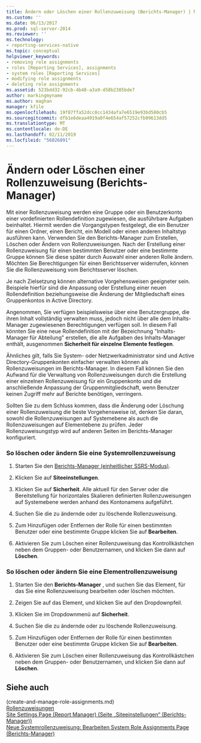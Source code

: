 ```yaml
---
title: Ändern oder Löschen einer Rollenzuweisung (Berichts-Manager) | Microsoft-Dokumentation
ms.custom: ''
ms.date: 06/13/2017
ms.prod: sql-server-2014
ms.reviewer: ''
ms.technology:
- reporting-services-native
ms.topic: conceptual
helpviewer_keywords:
- removing role assignments
- roles [Reporting Services], assignments
- system roles [Reporting Services]
- modifying role assignments
- deleting role assignments
ms.assetid: 523bdd32-92cb-4b48-a3a9-d58b2385bde7
author: markingmyname
ms.author: maghan
manager: kfile
ms.openlocfilehash: 19f87ffa52dcc8cc1434afa7e6519e93bd580cb5
ms.sourcegitcommit: dfb1e6deaa4919a0f4e654af57252cfb09613dd5
ms.translationtype: MT
ms.contentlocale: de-DE
ms.lasthandoff: 02/11/2019
ms.locfileid: "56026891"
---
```

# <a name="modify-or-delete-a-role-assignment-report-manager"></a>Ändern oder Löschen einer Rollenzuweisung (Berichts-Manager)
  Mit einer Rollenzuweisung werden eine Gruppe oder ein Benutzerkonto einer vordefinierten Rollendefinition zugewiesen, die ausführbare Aufgaben beinhaltet. Hiermit werden die Vorgangstypen festgelegt, die ein Benutzer für einen Ordner, einen Bericht, ein Modell oder einen anderen Inhaltstyp ausführen kann. Verwenden Sie den Berichts-Manager zum Erstellen, Löschen oder Ändern von Rollenzuweisungen. Nach der Erstellung einer Rollenzuweisung für einen bestimmten Benutzer oder eine bestimmte Gruppe können Sie diese später durch Auswahl einer anderen Rolle ändern. Möchten Sie Berechtigungen für einen Berichtsserver widerrufen, können Sie die Rollenzuweisung vom Berichtsserver löschen.  
  
 Je nach Zielsetzung können alternative Vorgehensweisen geeigneter sein. Beispiele hierfür sind die Anpassung oder Erstellung einer neuen Rollendefinition beziehungsweise die Änderung der Mitgliedschaft eines Gruppenkontos in Active Directory.  
  
 Angenommen, Sie verfügen beispielsweise über eine Benutzergruppe, die ihren Inhalt vollständig verwalten muss, jedoch nicht über alle dem Inhalts-Manager zugewiesenen Berechtigungen verfügen soll. In diesem Fall könnten Sie eine neue Rollendefinition mit der Bezeichnung "Inhalts-Manager für Abteilung" erstellen, die alle Aufgaben des Inhalts-Manager enthält, ausgenommen **Sicherheit für einzelne Elemente festlegen**.  
  
 Ähnliches gilt, falls Sie System- oder Netzwerkadministrator sind und Active Directory-Gruppenkonten einfacher verwalten können als Rollenzuweisungen im Berichts-Manager. In diesem Fall können Sie den Aufwand für die Verwaltung von Rollenzuweisungen durch die Erstellung einer einzelnen Rollenzuweisung für ein Gruppenkonto und die anschließende Anpassung der Gruppenmitgliedschaft, wenn Benutzer keinen Zugriff mehr auf Berichte benötigen, verringern.  
  
 Sollten Sie zu dem Schluss kommen, dass die Änderung oder Löschung einer Rollenzuweisung die beste Vorgehensweise ist, denken Sie daran, sowohl die Rollenzuweisungen auf Systemebene als auch die Rollenzuweisungen auf Elementebene zu prüfen. Jeder Rollenzuweisungstyp wird auf anderen Seiten im Berichts-Manager konfiguriert.  
  
### <a name="to-modify-or-delete-a-system-role-assignment"></a>So löschen oder ändern Sie eine Systemrollenzuweisung  
  
1.  Starten Sie den [Berichts-Manager &#40;einheitlicher SSRS-Modus&#41;](../report-manager-ssrs-native-mode.md).  
  
2.  Klicken Sie auf **Siteeinstellungen**.  
  
3.  Klicken Sie auf **Sicherheit**. Alle aktuell für den Server oder die Bereitstellung für horizontales Skalieren definierten Rollenzuweisungen auf Systemebene werden anhand des Kontonamens aufgeführt.  
  
4.  Suchen Sie die zu ändernde oder zu löschende Rollenzuweisung.  
  
5.  Zum Hinzufügen oder Entfernen der Rolle für einen bestimmten Benutzer oder eine bestimmte Gruppe klicken Sie auf **Bearbeiten**.  
  
6.  Aktivieren Sie zum Löschen einer Rollenzuweisung das Kontrollkästchen neben dem Gruppen- oder Benutzernamen, und klicken Sie dann auf **Löschen**.  
  
### <a name="to-modify-or-delete-an-item-role-assignment"></a>So löschen oder ändern Sie eine Elementrollenzuweisung  
  
1.  Starten Sie den **Berichts-Manager** , und suchen Sie das Element, für das Sie eine Rollenzuweisung bearbeiten oder löschen möchten.  
  
2.  Zeigen Sie auf das Element, und klicken Sie auf den Dropdownpfeil.  
  
3.  Klicken Sie im Dropdownmenü auf **Sicherheit**.  
  
4.  Suchen Sie die zu ändernde oder zu löschende Rollenzuweisung.  
  
5.  Zum Hinzufügen oder Entfernen der Rolle für einen bestimmten Benutzer oder eine bestimmte Gruppe klicken Sie auf **Bearbeiten**.  
  
6.  Aktivieren Sie zum Löschen einer Rollenzuweisung das Kontrollkästchen neben dem Gruppen- oder Benutzernamen, und klicken Sie dann auf **Löschen**.  
  
## <a name="see-also"></a>Siehe auch  
 (create-and-manage-role-assignments.md)   
 [Rollenzuweisungen](role-assignments.md)   
 [Site Settings Page (Report Manager) (Seite „Siteeinstellungen“ (Berichts-Manager))](../site-settings-page-report-manager.md)   
 [Neue Systemrollenzuweisung: Bearbeiten System Role Assignments Page &#40;Berichts-Manager&#41;](../new-system-role-assignments-edit-system-role-assignments-page-report-manager.md)  
  
  
